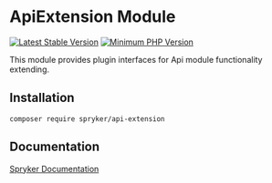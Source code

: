 # ApiExtension Module
[![Latest Stable Version](https://poser.pugx.org/spryker/api-extension/v/stable.svg)](https://packagist.org/packages/spryker/api-extension)
[![Minimum PHP Version](https://img.shields.io/badge/php-%3E%3D%208.2-8892BF.svg)](https://php.net/)

This module provides plugin interfaces for Api module functionality extending.

## Installation

```
composer require spryker/api-extension
```

## Documentation

[Spryker Documentation](https://docs.spryker.com)
